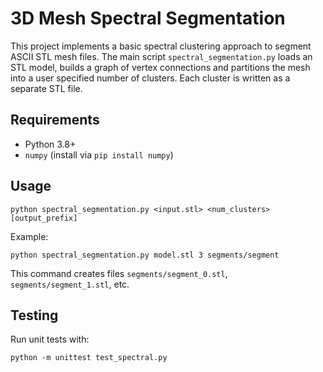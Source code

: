 # 3D Mesh Spectral Segmentation

This project implements a basic spectral clustering approach to segment
ASCII STL mesh files. The main script `spectral_segmentation.py` loads
an STL model, builds a graph of vertex connections and partitions the
mesh into a user specified number of clusters. Each cluster is written
as a separate STL file.

## Requirements
- Python 3.8+
- `numpy` (install via `pip install numpy`)

## Usage
```
python spectral_segmentation.py <input.stl> <num_clusters> [output_prefix]
```
Example:
```
python spectral_segmentation.py model.stl 3 segments/segment
```
This command creates files `segments/segment_0.stl`,
`segments/segment_1.stl`, etc.

## Testing
Run unit tests with:
```
python -m unittest test_spectral.py
```
